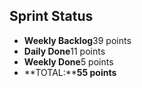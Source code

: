 ## Sprint Status
-   **Weekly Backlog**39 points
-   **Daily Done**11 points
-   **Weekly Done**5 points
-   **TOTAL:****55 points**